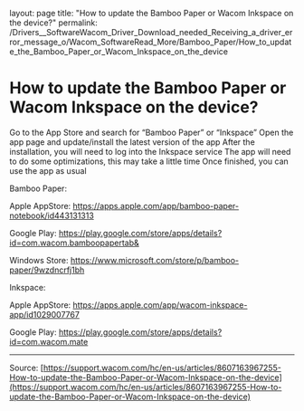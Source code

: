 layout: page
title: "How to update the Bamboo Paper or Wacom Inkspace on the device?"
permalink: /Drivers__SoftwareWacom_Driver_Download_needed_Receiving_a_driver_error_message_o/Wacom_SoftwareRead_More/Bamboo_Paper/How_to_update_the_Bamboo_Paper_or_Wacom_Inkspace_on_the_device

# How to update the Bamboo Paper or Wacom Inkspace on the device?

Go to the App Store and search for “Bamboo Paper” or “Inkspace”
Open the app page and update/install the latest version of the app
After the installation, you will need to log into the Inkspace service
The app will need to do some optimizations, this may take a little time
Once finished, you can use the app as usual



Bamboo Paper:


Apple AppStore: https://apps.apple.com/app/bamboo-paper-notebook/id443131313  


Google Play: https://play.google.com/store/apps/details?id=com.wacom.bamboopapertab&


Windows Store: https://www.microsoft.com/store/p/bamboo-paper/9wzdncrfj1bh 


Inkspace:


Apple AppStore: https://apps.apple.com/app/wacom-inkspace-app/id1029007767 


Google Play: https://play.google.com/store/apps/details?id=com.wacom.mate

---
Source: [https://support.wacom.com/hc/en-us/articles/8607163967255-How-to-update-the-Bamboo-Paper-or-Wacom-Inkspace-on-the-device](https://support.wacom.com/hc/en-us/articles/8607163967255-How-to-update-the-Bamboo-Paper-or-Wacom-Inkspace-on-the-device)
